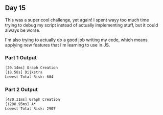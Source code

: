 ## Day 15

This was a super cool challenge, yet again! I spent wayy too much time trying to debug my script instead of actually implementing stuff, but it could always be worse.

I'm also trying to actually do a good job writing my code, which means applying new features that I'm learning to use in JS.

### Part 1 Output

```txt
[20.14ms] Graph Creation
[18.58s] Dijkstra
Lowest Total Risk: 604
```

### Part 2 Output

```txt
[480.31ms] Graph Creation
[1288.95ms] A*
Lowest Total Risk: 2907
```
